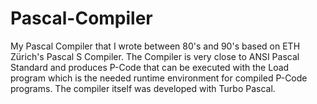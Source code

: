 # Pascal-Compiler
My Pascal Compiler that I wrote between 80's and 90's based on ETH Zürich's Pascal S Compiler. The Compiler is very close to ANSI Pascal Standard and produces P-Code that can be executed with the Load program which is the needed runtime environment for compiled P-Code programs. The compiler itself was developed with Turbo Pascal.
